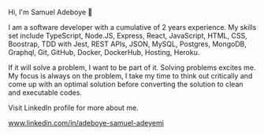 Hi, I'm Samuel Adeboye 👋

I am a software developer with a cumulative of 2 years experience. My skills set include TypeScript, Node.JS, Express, React, JavaScript, HTML, CSS, Boostrap, TDD with Jest, REST APIs, JSON, MySQL, Postgres, MongoDB, Graphql, Git, GitHub, Docker, DockerHub, Hosting, Heroku.

If it will solve a problem, I want to be part of it. Solving problems excites me. My focus is always on the problem, I take my time to think out critically and come up with an optimal solution before converting the solution to clean and executable codes.


Visit LinkedIn profile for more about me.

www.linkedin.com/in/adeboye-samuel-adeyemi
